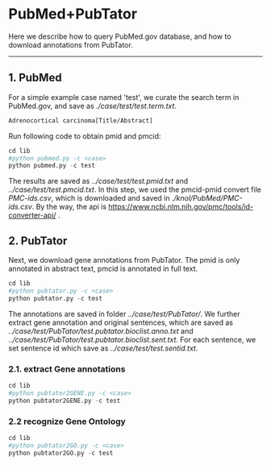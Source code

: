 # PubMed+PubTator

Here we describe how to query PubMed.gov database, and how to download annotations from PubTator.

***

## 1. PubMed

For a simple example case named 'test', we curate the search term in PubMed.gov, and save as *./case/test/test.term.txt*. 
```txt
Adrenocortical carcinoma[Title/Abstract]
```
Run following code to obtain pmid and pmcid:

```python
cd lib
#python pubmed.py -c <case>
python pubmed.py -c test
``` 

The results are saved as *../case/test/test.pmid.txt* and *../case/test/test.pmcid.txt*. 
In this step, we used the pmcid-pmid convert file *PMC-ids.csv*, which is downloaded and saved in *./knol/PubMed/PMC-ids.csv*. By the way, the api is https://www.ncbi.nlm.nih.gov/pmc/tools/id-converter-api/ .
## 2. PubTator

Next, we download gene annotations from PubTator. The pmid is only annotated in abstract text, pmcid is annotated in full text.  

```python
cd lib
#python pubtator.py -c <case>
python pubtator.py -c test
```
The annotations are saved in folder *../case/test/PubTator/*. We further extract gene annotation and original sentences, which are saved as *../case/test/PubTator/test.pubtator.bioclist.anno.txt* and *../case/test/PubTator/test.pubtator.bioclist.sent.txt*. For each sentence, we set sentence id which save as *../case/test/test.sentid.txt*.

### 2.1. extract Gene annotations

```python
cd lib
#python pubtator2GENE.py -c <case>
python pubtator2GENE.py -c test
```

### 2.2 recognize Gene Ontology
```python
cd lib
#python pubtator2GO.py -c <case>
python pubtator2GO.py -c test
```


